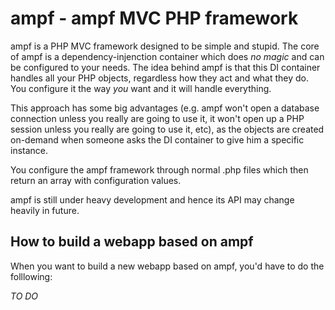 # ampf - ampf MVC PHP framework

ampf is a PHP MVC framework designed to be simple and stupid. The core of ampf is a dependency-injenction container which does *no magic* and can be configured to your needs. The idea behind ampf is that this DI container handles all your PHP objects, regardless how they act and what they do. You configure it the way *you* want and it will handle everything.

This approach has some big advantages (e.g. ampf won't open a database connection unless you really are going to use it, it won't open up a PHP session unless you really are going to use it, etc), as the objects are created on-demand when someone asks the DI container to give him a specific instance.

You configure the ampf framework through normal .php files which then return an array with configuration values. 

ampf is still under heavy development and hence its API may change heavily in future.

## How to build a webapp based on ampf

When you want to build a new webapp based on ampf, you'd have to do the folllowing:

*TO DO*
